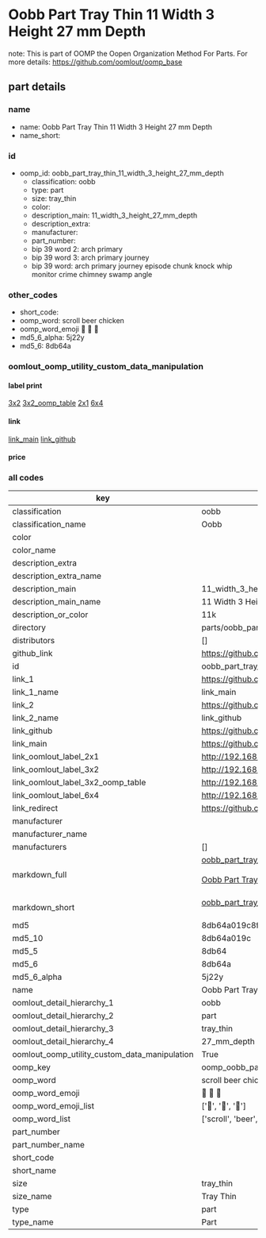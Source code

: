 # Oobb Part Tray Thin 11 Width 3 Height 27 mm Depth  

note: This is part of OOMP the Oopen Organization Method For Parts. For more details: https://github.com/oomlout/oomp_base

##  part details
  







### name
* name: Oobb Part Tray Thin 11 Width 3 Height 27 mm Depth
* name_short: 
### id
* oomp_id: oobb_part_tray_thin_11_width_3_height_27_mm_depth
  * classification: oobb
  * type: part
  * size: tray_thin
  * color: 
  * description_main: 11_width_3_height_27_mm_depth
  * description_extra: 
  * manufacturer: 
  * part_number: 
  * bip 39 word 2: arch primary
  * bip 39 word 3: arch primary journey
  * bip 39 word: arch primary journey episode chunk knock whip monitor crime chimney swamp angle

### other_codes
* short_code: 
* oomp_word: scroll beer chicken
* oomp_word_emoji :scroll: :beer: :chicken:
* md5_6_alpha: 5j22y
* md5_6: 8db64a






### oomlout_oomp_utility_custom_data_manipulation
#### label print
[3x2](http://192.168.1.245:1112/?label=oomp%205j22y)
[3x2_oomp_table](http://192.168.1.108:1112/?label=oomp%205j22y)
[2x1](http://192.168.1.242:1112/?label=oomp%205j22y)
[6x4](http://192.168.1.55:1112/?label=oomp%205j22y)    

#### link

[link_main](https://github.com/oomlout/oomlout_oomp_version_1_messy/tree/main/parts/oobb_part_tray_thin_11_width_3_height_27_mm_depth) [link_github](https://github.com/oomlout/oomlout_oomp_version_1_messy/tree/main/parts/oobb_part_tray_thin_11_width_3_height_27_mm_depth)                             

#### price







### all codes 
| key | value |  
| --- | --- |  
| classification | oobb |  
| classification_name | Oobb |  
| color |  |  
| color_name |  |  
| description_extra |  |  
| description_extra_name |  |  
| description_main | 11_width_3_height_27_mm_depth |  
| description_main_name | 11 Width 3 Height 27 mm Depth |  
| description_or_color | 11k |  
| directory | parts/oobb_part_tray_thin_11_width_3_height_27_mm_depth |  
| distributors | [] |  
| github_link | https://github.com/oomlout/oomlout_oomp_part_src/tree/main/parts/oobb_part_tray_thin_11_width_3_height_27_mm_depth |  
| id | oobb_part_tray_thin_11_width_3_height_27_mm_depth |  
| link_1 | https://github.com/oomlout/oomlout_oomp_version_1_messy/tree/main/parts/oobb_part_tray_thin_11_width_3_height_27_mm_depth |  
| link_1_name | link_main |  
| link_2 | https://github.com/oomlout/oomlout_oomp_version_1_messy/tree/main/parts/oobb_part_tray_thin_11_width_3_height_27_mm_depth |  
| link_2_name | link_github |  
| link_github | https://github.com/oomlout/oomlout_oomp_version_1_messy/tree/main/parts/oobb_part_tray_thin_11_width_3_height_27_mm_depth |  
| link_main | https://github.com/oomlout/oomlout_oomp_version_1_messy/tree/main/parts/oobb_part_tray_thin_11_width_3_height_27_mm_depth |  
| link_oomlout_label_2x1 | http://192.168.1.242:1112/?label=oomp%205j22y |  
| link_oomlout_label_3x2 | http://192.168.1.245:1112/?label=oomp%205j22y |  
| link_oomlout_label_3x2_oomp_table | http://192.168.1.108:1112/?label=oomp%205j22y |  
| link_oomlout_label_6x4 | http://192.168.1.55:1112/?label=oomp%205j22y |  
| link_redirect | https://github.com/oomlout/oomlout_oomp_version_1_messy/tree/main/parts/oobb_part_tray_thin_11_width_3_height_27_mm_depth |  
| manufacturer |  |  
| manufacturer_name |  |  
| manufacturers | [] |  
| markdown_full | [oobb_part_tray_thin_11_width_3_height_27_mm_depth](none)<br>[](none)<br>[Oobb Part Tray Thin 11 Width 3 Height 27 Mm Depth](none)<br><br> |  
| markdown_short | [oobb_part_tray_thin_11_width_3_height_27_mm_depth](none)<br><br> |  
| md5 | 8db64a019c8f1f4def1454bef0eaa858 |  
| md5_10 | 8db64a019c |  
| md5_5 | 8db64 |  
| md5_6 | 8db64a |  
| md5_6_alpha | 5j22y |  
| name | Oobb Part Tray Thin 11 Width 3 Height 27 mm Depth |  
| oomlout_detail_hierarchy_1 | oobb |  
| oomlout_detail_hierarchy_2 | part |  
| oomlout_detail_hierarchy_3 | tray_thin |  
| oomlout_detail_hierarchy_4 | 27_mm_depth |  
| oomlout_oomp_utility_custom_data_manipulation | True |  
| oomp_key | oomp_oobb_part_tray_thin_11_width_3_height_27_mm_depth |  
| oomp_word | scroll beer chicken |  
| oomp_word_emoji | :scroll: :beer: :chicken: |  
| oomp_word_emoji_list | [':scroll:', ':beer:', ':chicken:'] |  
| oomp_word_list | ['scroll', 'beer', 'chicken'] |  
| part_number |  |  
| part_number_name |  |  
| short_code |  |  
| short_name |  |  
| size | tray_thin |  
| size_name | Tray Thin |  
| type | part |  
| type_name | Part |  
